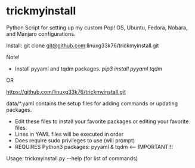 # trickmyinstall
Python Script for setting up my custom Pop! OS, Ubuntu, Fedora, Nobara, and Manjaro configurations.

Install:  git clone git@github.com:linuxg33k76/trickmyinstall.git 

Note!
- Install pyyaml and tqdm packages.  *pip3 install pyyaml tqdm*

OR

https://github.com/linuxg33k76/trickmyinstall.git

data/*.yaml contains the setup files for adding commands or updating packages.
- Edit these files to install your favorite packages or editing your favorite files.
- Lines in YAML files will be executed in order
- Does require sudo privileges to use (will prompt)
- REQUIRES Python3 packages: pyyaml & tqdm <-- IMPORTANT!!!

Usage:  trickmyinstall.py --help (for list of commands)

